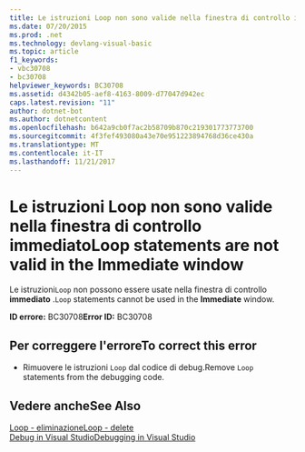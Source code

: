 ```yaml
---
title: Le istruzioni Loop non sono valide nella finestra di controllo immediato
ms.date: 07/20/2015
ms.prod: .net
ms.technology: devlang-visual-basic
ms.topic: article
f1_keywords:
- vbc30708
- bc30708
helpviewer_keywords: BC30708
ms.assetid: d4342b05-aef8-4163-8009-d77047d942ec
caps.latest.revision: "11"
author: dotnet-bot
ms.author: dotnetcontent
ms.openlocfilehash: b642a9cb0f7ac2b58709b870c219301773773700
ms.sourcegitcommit: 4f3fef493080a43e70e951223894768d36ce430a
ms.translationtype: MT
ms.contentlocale: it-IT
ms.lasthandoff: 11/21/2017
---
```

# <a name="loop-statements-are-not-valid-in-the-immediate-window"></a><span data-ttu-id="066bf-102">Le istruzioni Loop non sono valide nella finestra di controllo immediato</span><span class="sxs-lookup"><span data-stu-id="066bf-102">Loop statements are not valid in the Immediate window</span></span>
<span data-ttu-id="066bf-103">Le istruzioni`Loop` non possono essere usate nella finestra di controllo **immediato** .</span><span class="sxs-lookup"><span data-stu-id="066bf-103">`Loop` statements cannot be used in the **Immediate** window.</span></span>  
  
 <span data-ttu-id="066bf-104">**ID errore:** BC30708</span><span class="sxs-lookup"><span data-stu-id="066bf-104">**Error ID:** BC30708</span></span>  
  
## <a name="to-correct-this-error"></a><span data-ttu-id="066bf-105">Per correggere l'errore</span><span class="sxs-lookup"><span data-stu-id="066bf-105">To correct this error</span></span>  
  
-   <span data-ttu-id="066bf-106">Rimuovere le istruzioni `Loop` dal codice di debug.</span><span class="sxs-lookup"><span data-stu-id="066bf-106">Remove `Loop` statements from the debugging code.</span></span>  
  
## <a name="see-also"></a><span data-ttu-id="066bf-107">Vedere anche</span><span class="sxs-lookup"><span data-stu-id="066bf-107">See Also</span></span>  
 [<span data-ttu-id="066bf-108">Loop - eliminazione</span><span class="sxs-lookup"><span data-stu-id="066bf-108">Loop - delete</span></span>](http://msdn.microsoft.com/en-us/707e1afe-71d1-4ebd-83fd-3fa6a8e38e57)  
 [<span data-ttu-id="066bf-109">Debug in Visual Studio</span><span class="sxs-lookup"><span data-stu-id="066bf-109">Debugging in Visual Studio</span></span>](/visualstudio/debugger/debugging-in-visual-studio)
